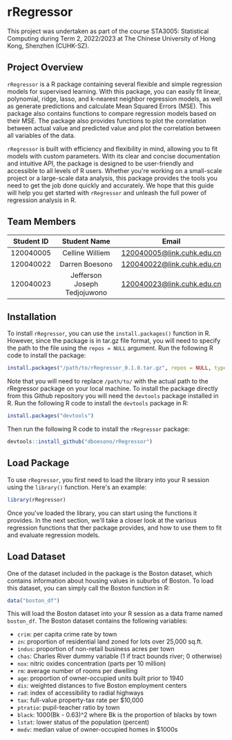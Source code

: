 # rRegressor

This project was undertaken as part of the course STA3005: Statistical Computing during Term 2, 2022/2023 at The Chinese University of Hong Kong, Shenzhen (CUHK-SZ).

## Project Overview

`rRegressor` is a R package containing several flexible and simple regression models for supervised learning. With this package, you can easily fit linear, polynomial, ridge, lasso, and k-nearest neighbor regression models, as well as generate predictions and calculate Mean Squared Errors (MSE). This package also contains functions to compare regression models based on their MSE. The package also provides functions to plot the correlation between actual value and predicted value and plot the correlation between all variables of the data.

`rRegressor` is built with efficiency and flexibility in mind, allowing you to fit models with custom parameters. With its clear and concise documentation and intuitive API, the package is designed to be user-friendly and accessible to all levels of R users. Whether you're working on a small-scale project or a large-scale data analysis, this package provides the tools you need to get the job done quickly and accurately. We hope that this guide will help you get started with `rRegressor` and unleash the full power of regression analysis in R.

## Team Members

| Student ID |         Student Name         |                                  Email                                   |
|:----------:|:----------------------------:|:------------------------------------------------------------------------:|
| 120040005  |       Celline Williem        | [120040005\@link.cuhk.edu.cn](mailto:120040005@link.cuhk.edu.cn)|
| 120040022  |        Darren Boesono        | [120040022\@link.cuhk.edu.cn](mailto:120040022@link.cuhk.edu.cn)|
| 120040023  | Jefferson Joseph Tedjojuwono | [120040023\@link.cuhk.edu.cn](mailto:120040023@link.cuhk.edu.cn)|

## Installation

To install `rRegressor`, you can use the `install.packages()` function in R. However, since the package is in tar.gz file format, you will need to specify the path to the file using the `repos = NULL` argument. Run the following R code to install the package:

``` r
install.packages("/path/to/rRegressor_0.1.0.tar.gz", repos = NULL, type = "source")
```

Note that you will need to replace `/path/to/` with the actual path to the rRegressor package on your local machine. To install the package directly from this Github repository you will need the `devtools` package installed in R. Run the following R code to install the `devtools` package in R:

``` r
install.packages("devtools")
```

Then run the following R code to install the `rRegressor` package:

``` r
devtools::install_github("dboesono/rRegressor")
```

## Load Package

To use `rRegressor`, you first need to load the library into your R session using the `library()` function. Here's an example:

``` r
library(rRegressor)
```

Once you've loaded the library, you can start using the functions it provides. In the next section, we'll take a closer look at the various regression functions that ther package provides, and how to use them to fit and evaluate regression models.

## Load Dataset

One of the dataset included in the package is the Boston dataset, which contains information about housing values in suburbs of Boston. To load this dataset, you can simply call the Boston function in R:

``` r
data("boston_df")
```

This will load the Boston dataset into your R session as a data frame named `boston_df`. The Boston dataset contains the following variables:

-   `crim`: per capita crime rate by town
-   `zn`: proportion of residential land zoned for lots over 25,000 sq.ft.
-   `indus`: proportion of non-retail business acres per town
-   `chas`: Charles River dummy variable (1 if tract bounds river; 0 otherwise)
-   `nox`: nitric oxides concentration (parts per 10 million)
-   `rm`: average number of rooms per dwelling
-   `age`: proportion of owner-occupied units built prior to 1940
-   `dis`: weighted distances to five Boston employment centers
-   `rad`: index of accessibility to radial highways
-   `tax`: full-value property-tax rate per \$10,000
-   `ptratio`: pupil-teacher ratio by town
-   `black`: 1000(Bk - 0.63)\^2 where Bk is the proportion of blacks by town
-   `lstat`: lower status of the population (percent)
-   `medv`: median value of owner-occupied homes in \$1000s
